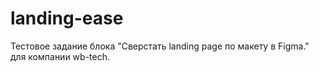 # landing-ease
Тестовое задание блока "Сверстать landing page по макету в Figma." для компании wb-tech.
